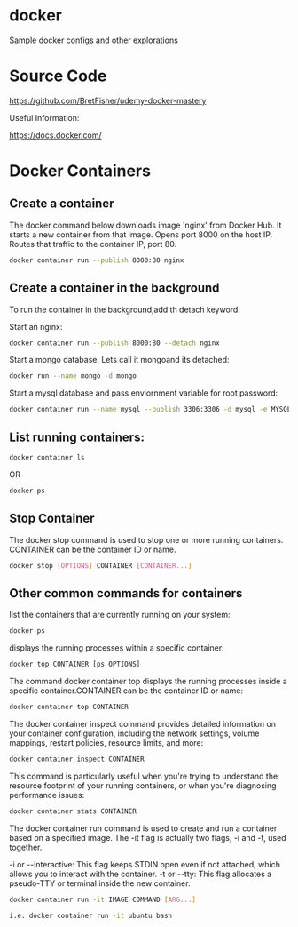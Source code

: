 # docker

Sample docker configs and other explorations

# Source Code

https://github.com/BretFisher/udemy-docker-mastery

Useful Information:

https://docs.docker.com/

# Docker Containers

## Create a container

The docker command below downloads image 'nginx' from Docker Hub. It starts a new container from that image. Opens port 8000 on the host IP. Routes that traffic to the container IP, port 80.

```sh
docker container run --publish 8000:80 nginx
```

## Create a container in the background

To run the container in the background,add th detach keyword:

Start an nginx:

```sh
docker container run --publish 8000:80 --detach nginx
```

Start a mongo database. Lets call it mongoand its detached:

```sh
docker run --name mongo -d mongo
```

Start a mysql database and pass enviornment variable for root password:

```sh
docker container run --name mysql --publish 3306:3306 -d mysql -e MYSQL_RANDOM_ROOT_PASSWORD=yes
```

## List running containers:

```sh
docker container ls
```

OR

```sh
docker ps
```

## Stop Container

The docker stop command is used to stop one or more running containers. CONTAINER can be the container ID or name.

```sh
docker stop [OPTIONS] CONTAINER [CONTAINER...]
```

## Other common commands for containers

list the containers that are currently running on your system:

```sh
docker ps
```

displays the running processes within a specific container:

```sh
docker top CONTAINER [ps OPTIONS]

```

The command docker container top displays the running processes inside a specific container.CONTAINER can be the container ID or name:

```sh
docker container top CONTAINER

```

The docker container inspect command provides detailed information on your container configuration, including the network settings, volume mappings, restart policies, resource limits, and more:

```sh
docker container inspect CONTAINER

```

This command is particularly useful when you're trying to understand the resource footprint of your running containers, or when you're diagnosing performance issues:

```sh
docker container stats CONTAINER

```

The docker container run command is used to create and run a container based on a specified image. The -it flag is actually two flags, -i and -t, used together.

-i or --interactive: This flag keeps STDIN open even if not attached, which allows you to interact with the container.
-t or --tty: This flag allocates a pseudo-TTY or terminal inside the new container.

```sh
docker container run -it IMAGE COMMAND [ARG...]

i.e. docker container run -it ubuntu bash
```

